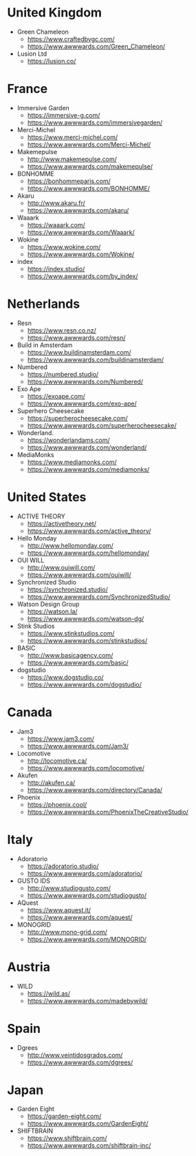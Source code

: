 # United Kingdom 
- Green Chameleon
	- https://www.craftedbygc.com/
	- https://www.awwwards.com/Green_Chameleon/
- Lusion Ltd
	- https://lusion.co/
	
# France
- Immersive Garden  
	- https://immersive-g.com/
	- https://www.awwwards.com/immersivegarden/
- Merci-Michel  
	- https://www.merci-michel.com/
	- https://www.awwwards.com/Merci-Michel/
- Makemepulse 
	- http://www.makemepulse.com/
	- https://www.awwwards.com/makemepulse/
- BONHOMME
	- https://bonhommeparis.com/
	- https://www.awwwards.com/BONHOMME/
- Akaru
	- http://www.akaru.fr/
	- https://www.awwwards.com/akaru/
- Waaark
	- https://waaark.com/
	- https://www.awwwards.com/Waaark/
- Wokine
	- https://www.wokine.com/
	- https://www.awwwards.com/Wokine/
- index
	- https://index.studio/
	- https://www.awwwards.com/by_index/

# Netherlands
- Resn
	- https://www.resn.co.nz/
	- https://www.awwwards.com/resn/
- Build in Amsterdam
	- https://www.buildinamsterdam.com/
	- https://www.awwwards.com/buildinamsterdam/
- Numbered
	- https://numbered.studio/
	- https://www.awwwards.com/Numbered/
- Exo Ape
	- https://exoape.com/
	- https://www.awwwards.com/exo-ape/
- Superhero Cheesecake
	- https://superherocheesecake.com/
	- https://www.awwwards.com/superherocheesecake/
- Wonderland.
	- https://wonderlandams.com/
	- https://www.awwwards.com/wonderland/
- MediaMonks
	- https://www.mediamonks.com/
	- https://www.awwwards.com/mediamonks/

# United States 
- ACTIVE THEORY
	- https://activetheory.net/
	- https://www.awwwards.com/active_theory/
- Hello Monday
	- http://www.hellomonday.com/
	- https://www.awwwards.com/hellomonday/
- OUI WILL
	- http://www.ouiwill.com/
	- https://www.awwwards.com/ouiwill/
- Synchronized Studio
	- https://synchronized.studio/
	- https://www.awwwards.com/SynchronizedStudio/
- Watson Design Group
	- https://watson.la/
	- https://www.awwwards.com/watson-dg/
- Stink Studios
	- https://www.stinkstudios.com/
	- https://www.awwwards.com/stinkstudios/
- BASIC
	- http://www.basicagency.com/
	- https://www.awwwards.com/basic/
- dogstudio
	- https://www.dogstudio.co/
	- https://www.awwwards.com/dogstudio/

# Canada
- Jam3
	- https://www.jam3.com/
	- https://www.awwwards.com/Jam3/
- Locomotive
	- http://locomotive.ca/
	- https://www.awwwards.com/locomotive/
- Akufen
	- http://akufen.ca/
	- https://www.awwwards.com/directory/Canada/
- Phoenix
	- https://phoenix.cool/
	- https://www.awwwards.com/PhoenixTheCreativeStudio/	

# Italy
- Adoratorio
	- https://adoratorio.studio/
	- https://www.awwwards.com/adoratorio/
- GUSTO IDS
	- http://www.studiogusto.com/
	- https://www.awwwards.com/studiogusto/
- AQuest
	- https://www.aquest.it/
	- https://www.awwwards.com/aquest/
- MONOGRID
	- http://www.mono-grid.com/
	- https://www.awwwards.com/MONOGRID/	

# Austria 
- WILD
	- https://wild.as/
	- https://www.awwwards.com/madebywild/

# Spain
- Dgrees
	- http://www.veintidosgrados.com/
	- https://www.awwwards.com/dgrees/

# Japan
- Garden Eight  
  	- https://garden-eight.com/
	- https://www.awwwards.com/GardenEight/
- SHIFTBRAIN  
	- https://www.shiftbrain.com/
	- https://www.awwwards.com/shiftbrain-inc/
